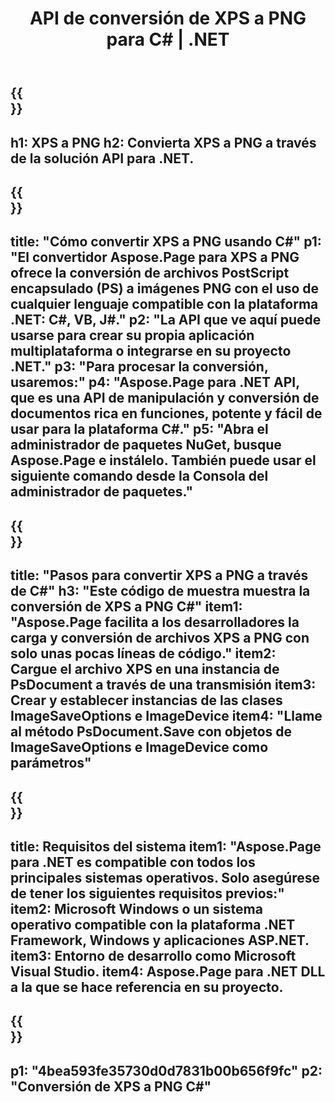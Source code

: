 ﻿---
translation: true
template: /_templates/_conversion-child-net.md
title: API de conversión de XPS a PNG para C# |  .NET
url: /net/conversion/xps-to-png/
description: Código de muestra para la conversión de XPS a PNG C#. Utilice el código de ejemplo de API para la conversión de archivos XPS por lotes a PNG dentro de VB.NET, Asp.NET o cualquier aplicación basada en .NET.
informat: XPS
outformat: PNG
otherformats: XPS EPS
---

{{<section banner>}}
---
h1: XPS a PNG
h2: Convierta XPS a PNG a través de la solución API para .NET.
---

{{<section overview>}}
---
title: "Cómo convertir XPS a PNG usando C#"
p1: "El convertidor Aspose.Page para XPS a PNG ofrece la conversión de archivos PostScript encapsulado (PS) a imágenes PNG con el uso de cualquier lenguaje compatible con la plataforma .NET: C#, VB, J#."
p2: "La API que ve aquí puede usarse para crear su propia aplicación multiplataforma o integrarse en su proyecto .NET."
p3: "Para procesar la conversión, usaremos:"
p4: "Aspose.Page para .NET API, que es una API de manipulación y conversión de documentos rica en funciones, potente y fácil de usar para la plataforma C#."
p5: "Abra el administrador de paquetes NuGet, busque Aspose.Page e instálelo. También puede usar el siguiente comando desde la Consola del administrador de paquetes."
---

{{<section feature1>}}
---
title: "Pasos para convertir XPS a PNG a través de C#"
h3: "Este código de muestra muestra la conversión de XPS a PNG C#"
item1: "Aspose.Page facilita a los desarrolladores la carga y conversión de archivos XPS a PNG con solo unas pocas líneas de código."
item2: Cargue el archivo XPS en una instancia de PsDocument a través de una transmisión
item3: Crear y establecer instancias de las clases ImageSaveOptions e ImageDevice
item4: "Llame al método PsDocument.Save con objetos de ImageSaveOptions e ImageDevice como parámetros"
---

{{<section feature2>}}
---
title: Requisitos del sistema
item1: "Aspose.Page para .NET es compatible con todos los principales sistemas operativos. Solo asegúrese de tener los siguientes requisitos previos:"
item2: Microsoft Windows o un sistema operativo compatible con la plataforma .NET Framework, Windows y aplicaciones ASP.NET.
item3: Entorno de desarrollo como Microsoft Visual Studio.
item4: Aspose.Page para .NET DLL a la que se hace referencia en su proyecto.
---

{{<section gist>}}
---
p1: "4bea593fe35730d0d7831b00b656f9fc"
p2: "Conversión de XPS a PNG C#"
---
